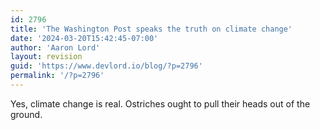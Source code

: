 ```yaml
---
id: 2796
title: 'The Washington Post speaks the truth on climate change'
date: '2024-03-20T15:42:45-07:00'
author: 'Aaron Lord'
layout: revision
guid: 'https://www.devlord.io/blog/?p=2796'
permalink: '/?p=2796'
---
```


Yes, climate change is real. Ostriches ought to pull their heads out of the ground.